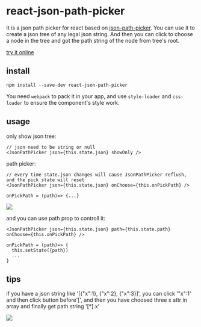 # react-json-path-picker
It is a json path picker for react based on [json-path-picker](https://github.com/piotros/json-path-picker).
You can use it to create a json tree of any legal json string. And then you can click to choose a node in the tree and got the path string of the node from tree's root.

[try it online](https://zenggo.github.io/react-json-path-picker/)

## install
`npm install --save-dev react-json-path-picker`

You need `webpack` to pack it in your app, and use `style-loader` and `css-loader` to ensure the component's style work.

## usage
only show json tree:
```
// json need to be string or null
<JsonPathPicker json={this.state.json} showOnly />
```

path picker:
```
// every time state.json changes will cause JsonPathPicker reflush, and the pick state will reset
<JsonPathPicker json={this.state.json} onChoose={this.onPickPath} />

onPickPath = (path)=> {...}
```

![](https://github.com/zenggo/react-json-path-picker/blob/master/pic/1.png?raw=true)

and you can use path prop to controll it:
```
<JsonPathPicker json={this.state.json} path={this.state.path} onChoose={this.onPickPath} />

onPickPath = (path)=> {
  this.setState({path})
  ...
}
```

## tips
if you have a json string like '[{"x":1}, {"x":2}, {"x":3}]', you can click '"x":1' and then click button before'[', and then you have choosed three x attr in array and finally get path string '[*].x'

![](https://github.com/zenggo/react-json-path-picker/blob/master/pic/2.png?raw=true)
